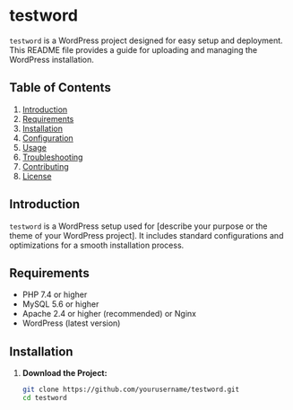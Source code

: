 # testword

`testword` is a WordPress project designed for easy setup and deployment. This README file provides a guide for uploading and managing the WordPress installation.

## Table of Contents

1. [Introduction](#introduction)
2. [Requirements](#requirements)
3. [Installation](#installation)
4. [Configuration](#configuration)
5. [Usage](#usage)
6. [Troubleshooting](#troubleshooting)
7. [Contributing](#contributing)
8. [License](#license)

## Introduction

`testword` is a WordPress setup used for [describe your purpose or the theme of your WordPress project]. It includes standard configurations and optimizations for a smooth installation process.

## Requirements

- PHP 7.4 or higher
- MySQL 5.6 or higher
- Apache 2.4 or higher (recommended) or Nginx
- WordPress (latest version)

## Installation

1. **Download the Project:**

   ```bash
   git clone https://github.com/yourusername/testword.git
   cd testword
